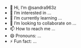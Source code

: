 - 👋 Hi, I’m @sandra963z
- 👀 I’m interested in ...
- 🌱 I’m currently learning ...
- 💞️ I’m looking to collaborate on ...
- 📫 How to reach me ...
- 😄 Pronouns: ...
- ⚡ Fun fact: ...

<!---
sandra963z/sandra963z is a ✨ special ✨ repository because its `README.md` (this file) appears on your GitHub profile.
You can click the Preview link to take a look at your changes.
--->

